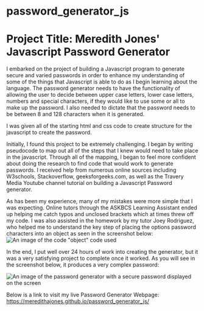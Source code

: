 # password_generator_js
Project Title: Meredith Jones' Javascript Password Generator
=======================================================================
I embarked on the project of building a Javascript program to generate secure and varied passwords in order to enhance my understanding of some of the things that Javascript is able to do as I begin learning about the language. 
The password generator needs to have the functionality of allowing the user to decide between upper case letters, lower case letters, numbers and special characters, if they would like to use some or all to make up the password. I also needed to dictate that the password needs to be between 8 and 128 characters when it is generated. 

I was given all of the starting html and css code to create structure for the javascript to create the password. 

Initially, I found this project to be extremely challenging. I began by writing pseudocode to map out all of the steps that I knew would need to take place in the javascript. Through all of the mapping, I began to feel more confident about doing the research to find code that would work to generate passwords. I received help from numerous online sources including W3schools, Stackoverflow, geeksforgeeks.com, as well as the Travery Media Youtube channel tutorial on building a Javascript Password generator.

As has been my experience, many of my mistakes were more simple that I was expecting. Online tutors through the ASKBCS Learning Assistant ended up helping me catch typos and unclosed brackets which at times threw off my code. I was also assisted in the homework by my tutor Joey Rodriguez, who helped me to understand the key step of placing the options password characters into an object as seen in the screenshot below: 
![An image of the code "object" code used](assets/images/image1)

In the end, I put well over 24 hours of work into creating the generator, but it was a very satisfying project to complete once it worked. As you will see in the screenshot below, it produces a very complex password: 

![An image of the password generator with a secure password displayed on the screen](assets/images/image2)

Below is a link to visit my live Password Generator Webpage:
https://meredithajones.github.io/password_generator_js/